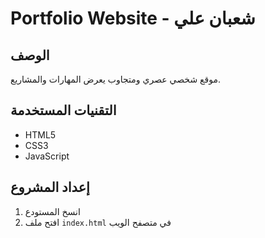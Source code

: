 # Portfolio Website - شعبان علي

## الوصف
موقع شخصي عصري ومتجاوب يعرض المهارات والمشاريع.

## التقنيات المستخدمة
- HTML5
- CSS3
- JavaScript

## إعداد المشروع
1. انسخ المستودع
2. افتح ملف `index.html` في متصفح الويب